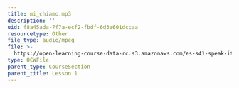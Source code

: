 ```yaml
---
title: mi_chiamo.mp3
description: ''
uid: f8a45ada-7f7a-ecf2-fbdf-6d3e601dccaa
resourcetype: Other
file_type: audio/mpeg
file: >-
  https://open-learning-course-data-rc.s3.amazonaws.com/es-s41-speak-italian-with-your-mouth-full-spring-2012/f8a45ada7f7aecf2fbdf6d3e601dccaa_mi_chiamo.mp3
type: OCWFile
parent_type: CourseSection
parent_title: Lesson 1
---
```


